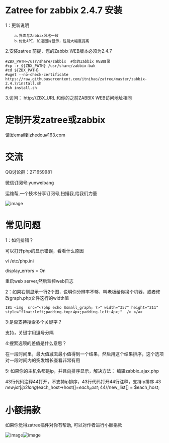 
Zatree for zabbix 2.4.7 安装
==================================

1：更新说明
```
    a.界面与Zabbix风格一致
    b.优化API，加速图片显示，性能大幅度提高
```

2.安装zatree
前提，您的Zabbix WEB版本必须为2.4.7
```
#ZBX_PATH=/usr/share/zabbix  #您的Zabbix WEB目录
#cp -r ${ZBX_PATH} /usr/share/zabbix-bak
#cd ${ZBX_PATH}
#wget --no-check-certificate https://raw.githubusercontent.com/itnihao/zatree/master/zabbix-2.4.7/install.sh
#sh install.sh
```

3.访问：
http://ZBX_URL 和你的之前ZABBIX WEB访问地址相同




定制开发zatree或zabbix
==================================

请发email到zhedou#163.com


交流
==================================

QQ讨论群：271659981

微信订阅号:yunweibang

运维帮,一个技术分享订阅号,扫描我,给我们力量

![image](https://raw.github.com/spide4k/zatree/master/zabbix-2.0.x/screenshots/yunweibang-weixin.jpg)


常见问题
==================================

1：如何排错？

可以打开php的显示错误，看看什么原因

vi /etc/php.ini

display_errors = On

重启web server,然后监控web日志

2：如果右侧显示一行2个图，说明你分辨率不够，叫老板给你换个机器，或者修改graph.php文件这行的width值

    181 <img  src="<?php echo $small_graph; ?>" width="357" height="211" style="float:left;padding-top:4px;padding-left:4px;"  /> </a>

3:是否支持搜索多个关键字？

支持，关键字用逗号分隔

4:搜索选项的差值是什么意思？

在一段时间里，最大值减去最小值得到一个结果，然后用这个结果排序，这个选项对一段时间内的突发增长查看非常有用

5: 如果你的主机名都是ip，并且向排序显示，解决方法： 编辑zabbix_ajax.php 

   43行代码注释44打开，不支持ip排序，43行代码打开44行注释，支持ip排序
          43  $new_list[ip2long($each_host->host)]=$each_host;
          44  //$new_list[] = $each_host;


小额捐款
==================================

如果你觉得zatree插件对你有帮助, 可以对作者进行小额捐款

![image](https://raw.github.com/spide4k/zatree/master/zabbix-2.0.x/screenshots/IMG_7649.JPG)![image](https://raw.github.com/spide4k/zatree/master/zabbix-2.0.x/screenshots/IMG_7650.JPG)

